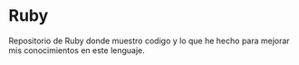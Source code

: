 # Ruby
Repositorio de Ruby donde muestro codigo y lo que he hecho para mejorar mis conocimientos en este lenguaje.
